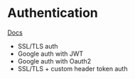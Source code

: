 # Authentication

[Docs](https://grpc.io/docs/guides/auth/)

- SSL/TLS auth
- Google auth with JWT
- Google auth with Oauth2
- SSL/TLS + custom header token auth
